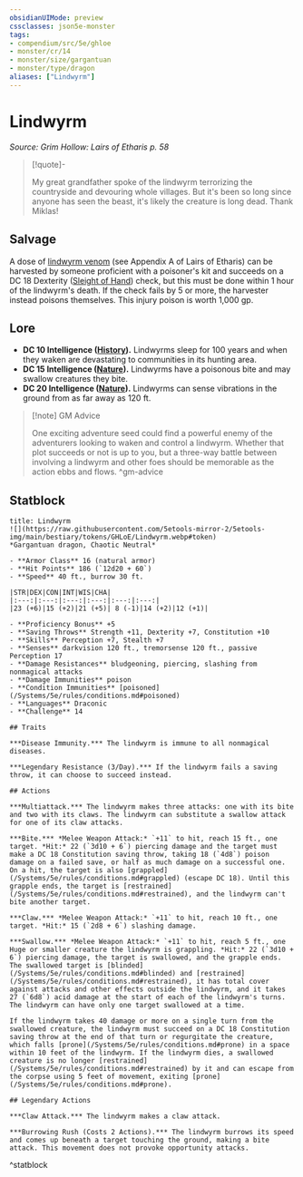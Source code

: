 ```yaml
---
obsidianUIMode: preview
cssclasses: json5e-monster
tags:
- compendium/src/5e/ghloe
- monster/cr/14
- monster/size/gargantuan
- monster/type/dragon
aliases: ["Lindwyrm"]
---
```

# Lindwyrm
*Source: Grim Hollow: Lairs of Etharis p. 58*  

> [!quote]-  
> 
> My great grandfather spoke of the lindwyrm terrorizing the countryside and devouring whole villages. But it's been so long since anyone has seen the beast, it's likely the creature is long dead. Thank Miklas!

## Salvage

A dose of [lindwyrm venom](/Systems/5e/items/lindwyrm-venom-ghloe.md) (see Appendix A of Lairs of Etharis) can be harvested by someone proficient with a poisoner's kit and succeeds on a DC 18 Dexterity ([Sleight of Hand](/Systems/5e/rules/skills.md#Sleight%20of%20Hand)) check, but this must be done within 1 hour of the lindwyrm's death. If the check fails by 5 or more, the harvester instead poisons themselves. This injury poison is worth 1,000 gp.

## Lore

- **DC 10 Intelligence ([History](/Systems/5e/rules/skills.md#History)).** Lindwyrms sleep for 100 years and when they waken are devastating to communities in its hunting area.  
- **DC 15 Intelligence ([Nature](/Systems/5e/rules/skills.md#Nature)).** Lindwyrms have a poisonous bite and may swallow creatures they bite.  
- **DC 20 Intelligence ([Nature](/Systems/5e/rules/skills.md#Nature)).** Lindwyrms can sense vibrations in the ground from as far away as 120 ft.  

> [!note] GM Advice
> 
> One exciting adventure seed could find a powerful enemy of the adventurers looking to waken and control a lindwyrm. Whether that plot succeeds or not is up to you, but a three-way battle between involving a lindwyrm and other foes should be memorable as the action ebbs and flows.
^gm-advice

## Statblock

```ad-statblock
title: Lindwyrm
![](https://raw.githubusercontent.com/5etools-mirror-2/5etools-img/main/bestiary/tokens/GHLoE/Lindwyrm.webp#token)
*Gargantuan dragon, Chaotic Neutral*

- **Armor Class** 16 (natural armor)
- **Hit Points** 186 (`12d20 + 60`)
- **Speed** 40 ft., burrow 30 ft.

|STR|DEX|CON|INT|WIS|CHA|
|:---:|:---:|:---:|:---:|:---:|:---:|
|23 (+6)|15 (+2)|21 (+5)| 8 (-1)|14 (+2)|12 (+1)|

- **Proficiency Bonus** +5
- **Saving Throws** Strength +11, Dexterity +7, Constitution +10
- **Skills** Perception +7, Stealth +7
- **Senses** darkvision 120 ft., tremorsense 120 ft., passive Perception 17
- **Damage Resistances** bludgeoning, piercing, slashing from nonmagical attacks
- **Damage Immunities** poison
- **Condition Immunities** [poisoned](/Systems/5e/rules/conditions.md#poisoned)
- **Languages** Draconic
- **Challenge** 14

## Traits

***Disease Immunity.*** The lindwyrm is immune to all nonmagical diseases.

***Legendary Resistance (3/Day).*** If the lindwyrm fails a saving throw, it can choose to succeed instead.

## Actions

***Multiattack.*** The lindwyrm makes three attacks: one with its bite and two with its claws. The lindwyrm can substitute a swallow attack for one of its claw attacks.

***Bite.*** *Melee Weapon Attack:* `+11` to hit, reach 15 ft., one target. *Hit:* 22 (`3d10 + 6`) piercing damage and the target must make a DC 18 Constitution saving throw, taking 18 (`4d8`) poison damage on a failed save, or half as much damage on a successful one. On a hit, the target is also [grappled](/Systems/5e/rules/conditions.md#grappled) (escape DC 18). Until this grapple ends, the target is [restrained](/Systems/5e/rules/conditions.md#restrained), and the lindwyrm can't bite another target.

***Claw.*** *Melee Weapon Attack:* `+11` to hit, reach 10 ft., one target. *Hit:* 15 (`2d8 + 6`) slashing damage.

***Swallow.*** *Melee Weapon Attack:* `+11` to hit, reach 5 ft., one Huge or smaller creature the lindwyrm is grappling. *Hit:* 22 (`3d10 + 6`) piercing damage, the target is swallowed, and the grapple ends. The swallowed target is [blinded](/Systems/5e/rules/conditions.md#blinded) and [restrained](/Systems/5e/rules/conditions.md#restrained), it has total cover against attacks and other effects outside the lindwyrm, and it takes 27 (`6d8`) acid damage at the start of each of the lindwyrm's turns. The lindwyrm can have only one target swallowed at a time.

If the lindwyrm takes 40 damage or more on a single turn from the swallowed creature, the lindwyrm must succeed on a DC 18 Constitution saving throw at the end of that turn or regurgitate the creature, which falls [prone](/Systems/5e/rules/conditions.md#prone) in a space within 10 feet of the lindwyrm. If the lindwyrm dies, a swallowed creature is no longer [restrained](/Systems/5e/rules/conditions.md#restrained) by it and can escape from the corpse using 5 feet of movement, exiting [prone](/Systems/5e/rules/conditions.md#prone).

## Legendary Actions

***Claw Attack.*** The lindwyrm makes a claw attack.

***Burrowing Rush (Costs 2 Actions).*** The lindwyrm burrows its speed and comes up beneath a target touching the ground, making a bite attack. This movement does not provoke opportunity attacks.
```
^statblock